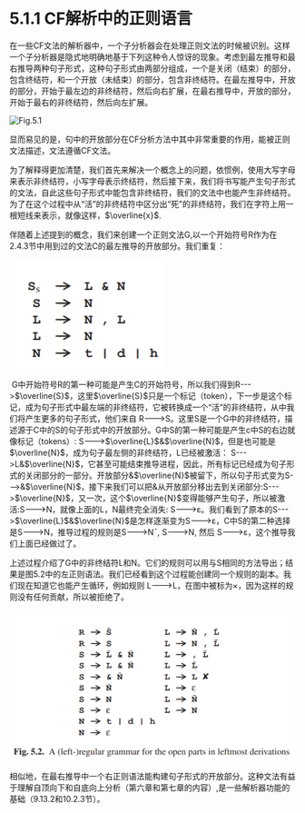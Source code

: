 # 5.1.1 CF解析中的正则语言

​	在一些CF文法的解析器中，一个子分析器会在处理正则文法的时候被识别。这样一个子分析器是隐式地明确地基于下列这种令人惊讶的现象。考虑到最左推导和最右推导两种句子形式，这种句子形式由两部分组成，一个是关闭（结束）的部分，包含终结符，和一个开放（未结束）的部分，包含非终结符。在最左推导中，开放的部分，开始于最左边的非终结符，然后向右扩展，在最右推导中，开放的部分，开始于最右的非终结符，然后向左扩展。

![Fig.5.1](../../img/5.1.1_1-Fig.5.1.png)

​	显而易见的是，句中的开放部分在CF分析方法中其中非常重要的作用，能被正则文法描述，文法遵循CF文法。

​	为了解释得更加清楚，我们首先来解决一个概念上的问题，依惯例，使用大写字母来表示非终结符，小写字母表示终结符，然后接下来，我们将书写能产生句子形式的文法，自此这些句子形式中能包含非终结符，我们的文法中也能产生非终结符。为了在这个过程中从“活”的非终结符中区分出“死”的非终结符，我们在字符上用一根短线来表示，就像这样，$\overline{x}$.

​	伴随着上述提到的概念，我们来创建一个正则文法G,以一个开始符号R作为在2.4.3节中用到过的文法C的最左推导的开放部分。我们重复：

![Fig.5.1](../../img/5.1.1_2.png)

​	G中开始符号R的第一种可能是产生C的开始符号，所以我们得到R--->$\overline{S}$，这里$\overline{S}$只是一个标记（token），下一步是这个标记，成为句子形式中最左端的非终结符，它被转换成一个“活”的非终结符，从中我们将产生更多的句子形式，他们来自 R--->S。这里S是一个G中的非终结符，描述源于C中的S的句子形式中的开放部分。G中S的第一种可能是产生c中S的右边就像标记（tokens）:  S--->$\overline{L}$&$\overline{N}$，但是也可能是$\overline{N}$，成为句子最左侧的非终结符，L已经被激活： S--->L&$\overline{N}$，它甚至可能结束推导进程，因此，所有标记已经成为句子形式的关闭部分的一部分。开放部分&$\overline{N}$被留下，所以句子形式变为S--->&$\overline{N}$，接下来我们可以把&从开放部分移出去到关闭部分:S--->$\overline{N}$，又一次，这个$\overline{N}$变得能够产生句子，所以被激活:S--->N，就像上面的L，N最终完全消失: S--->ε。我们看到了原本的S--->$\overline{L}$&$\overline{N}$是怎样逐渐变为S--->ε，C中S的第二种选择是S--->N，推导过程的规则是S--->N¯, S--->N, 然后 S--->ε，这个推导我们上面已经做过了。

​	上述过程介绍了G中的非终结符L和N。它们的规则可以用与S相同的方法导出；结果是图5.2中的左正则语法。我们已经看到这个过程能创建同一个规则的副本。我们现在知道它也能产生循环，例如规则 L--->L，在图中被标为×，因为这样的规则没有任何贡献，所以被拒绝了。

![Fig.5.2](../../img/5.1.1_3-Fig.5.2.png)

​	相似地，在最右推导中一个右正则语法能构建句子形式的开放部分。这种文法有益于理解自顶向下和自底向上分析（第六章和第七章的内容）,是一些解析器功能的基础（9.13.2和10.2.3节）。







